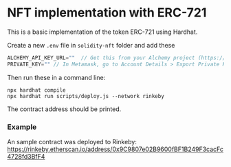 # NFT implementation with ERC-721

This is a basic implementation of the token ERC-721 using Hardhat.

Create a new `.env` file in `solidity-nft` folder and add these
```javascript
ALCHEMY_API_KEY_URL=""  // Get this from your Alchemy project (https://dashboard.alchemyapi.io/)
PRIVATE_KEY="" // In Metamask, go to Account Details > Export Private Key
```

Then run these in a command line:
```shell
npx hardhat compile
npx hardhat run scripts/deploy.js --network rinkeby
```

The contract address should be printed. 

### Example
An sample contract was deployed to Rinkeby:
https://rinkeby.etherscan.io/address/0x9C9807e02B9600fBF1B249F3cacFc4728fd3BfF4
